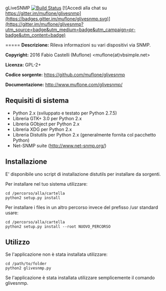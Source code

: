 gLiveSNMP
[![Build Status](https://travis-ci.org/muflone/glivesnmp.svg?branch=master)](https://travis-ci.org/muflone/glivesnmp)
[![Accedi alla chat su https://gitter.im/muflone/glivesnmp](https://badges.gitter.im/muflone/glivesnmp.svg)](https://gitter.im/muflone/glivesnmp?utm_source=badge&utm_medium=badge&utm_campaign=pr-badge&utm_content=badge)

=====
**Descrizione:** Rileva informazioni su vari dispositivi via SNMP.

**Copyright:** 2016 Fabio Castelli (Muflone) <muflone(at)vbsimple.net>

**Licenza:** GPL-2+

**Codice sorgente:** https://github.com/muflone/glivesnmp

**Documentazione:** http://www.muflone.com/glivesnmp/

Requisiti di sistema
--------------------

* Python 2.x (sviluppato e testato per Python 2.7.5)
* Libreria GTK+ 3.0 per Python 2.x
* Libreria GObject per Python 2.x
* Libreria XDG per Python 2.x
* Libreria Distutils per Python 2.x (generalmente fornita col pacchetto Python)
* Net-SNMP suite (http://www.net-snmp.org/)

Installazione
-------------

E' disponibile uno script di installazione distutils per installare da sorgenti.

Per installare nel tuo sistema utilizzare:

    cd /percorso/alla/cartella
    python2 setup.py install

Per installare i files in un altro percorso invece del prefisso /usr standard
usare:

    cd /percorso/alla/cartella
    python2 setup.py install --root NUOVO_PERCORSO

Utilizzo
--------

Se l'applicazione non è stata installata utilizzare:

    cd /path/to/folder
    python2 glivesnmp.py

Se l'applicazione è stata installata utilizzare semplicemente il comando
glivesnmp.
